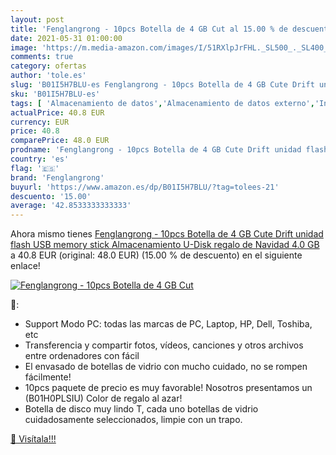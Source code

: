 ```yaml
---
layout: post
title: 'Fenglangrong - 10pcs Botella de 4 GB Cut al 15.00 % de descuento'
date: 2021-05-31 01:00:00
image: 'https://m.media-amazon.com/images/I/51RXlpJrFHL._SL500_._SL400_.jpg'
comments: true
category: ofertas
author: 'tole.es'
slug: 'B01I5H7BLU-es Fenglangrong - 10pcs Botella de 4 GB Cute Drift unidad...'
sku: 'B01I5H7BLU-es'
tags: [ 'Almacenamiento de datos','Almacenamiento de datos externo','Informática','Memorias USB','fenglangrong','navidad', ]
actualPrice: 40.8 EUR
currency: EUR
price: 40.8
comparePrice: 48.0 EUR
prodname: 'Fenglangrong - 10pcs Botella de 4 GB Cute Drift unidad flash USB memory stick Almacenamiento U-Disk regalo de Navidad  4.0 GB '
country: 'es'
flag: '🇪🇸'
brand: 'Fenglangrong'
buyurl: 'https://www.amazon.es/dp/B01I5H7BLU/?tag=tolees-21'
descuento: '15.00'
average: '42.8533333333333'
---
```


Ahora mismo tienes [Fenglangrong - 10pcs Botella de 4 GB Cute Drift unidad flash USB memory stick Almacenamiento U-Disk regalo de Navidad  4.0 GB ](https://www.amazon.es/dp/B01I5H7BLU/?tag=tolees-21) a 40.8 EUR (original: 48.0 EUR) (15.00 %  de descuento) en el siguiente enlace!

[![Fenglangrong - 10pcs Botella de 4 GB Cut](https://m.media-amazon.com/images/I/51RXlpJrFHL._SL500_._SL400_.jpg)](https://www.amazon.es/dp/B01I5H7BLU/?tag=tolees-21)

🔎:

- Support Modo PC: todas las marcas de PC, Laptop, HP, Dell, Toshiba, etc
- Transferencia y compartir fotos, vídeos, canciones y otros archivos entre ordenadores con fácil
- El envasado de botellas de vidrio con mucho cuidado, no se rompen fácilmente!
- 10pcs paquete de precio es muy favorable! Nosotros presentamos un (B01H0PLSIU) Color de regalo al azar!
- Botella de disco muy lindo T, cada uno botellas de vidrio cuidadosamente seleccionados, limpie con un trapo.

[🛒 Visítala!!!](https://www.amazon.es/dp/B01I5H7BLU/?tag=tolees-21)
